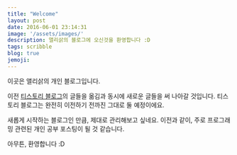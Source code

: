 ```yaml
---
title: "Welcome"
layout: post
date: 2016-06-01 23:14:31
image: '/assets/images/'
description: 앨리삵의 블로그에 오신것을 환영합니다 :D
tags: scribble
blog: true
jemoji:
---
```


이곳은 앨리삵의 개인 블로그입니다.

이전 [티스토리 블로그](http://alleysark.tistory.com)의 글들을 옮김과 동시에 새로운 글들을 써 나아갈 것입니다. 티스토리 블로그는 완전히 이전하기 전까진 그대로 둘 예정이에요.

새롭게 시작하는 블로그인 만큼, 제대로 관리해보고 싶네요. 이전과 같이, 주로 프로그래밍 관련된 개인 공부 포스팅이 될 것 같습니다.

아무튼, 환영합니다 :D

